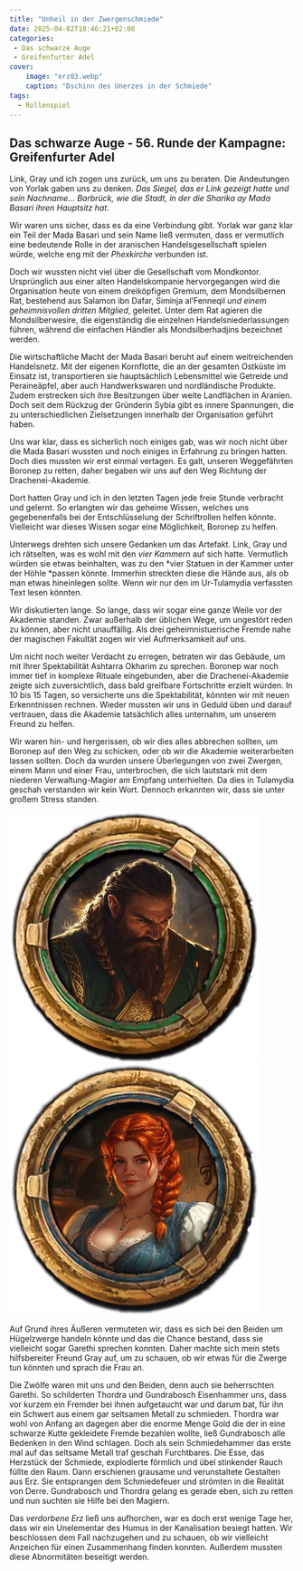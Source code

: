 ```yaml
---
title: "Unheil in der Zwergenschmiede"
date: 2025-04-02T18:46:21+02:00
categories:
 - Das schwarze Auge
 - Greifenfurter Adel
cover:
    image: "erz03.webp"
    caption: "Dschinn des Unerzes in der Schmiede"
tags:
  - Rollenspiel
---
```


## Das schwarze Auge - 56. Runde der Kampagne: Greifenfurter Adel

Link, Gray und ich zogen uns zurück, um uns zu beraten. Die Andeutungen von Yorlak gaben uns zu denken. *Das Siegel, das er Link gezeigt hatte und sein Nachname... Barbrück, wie die Stadt, in der die Sharika ay Mada Basari ihren Hauptsitz hat.*

Wir waren uns sicher, dass es da eine Verbindung gibt. Yorlak war ganz klar ein Teil der Mada Basari und sein Name ließ vermuten, dass er vermutlich eine bedeutende Rolle in der aranischen Handelsgesellschaft spielen würde, welche eng mit der *Phexkirche* verbunden ist.

Doch wir wussten nicht viel über die Gesellschaft vom Mondkontor. Ursprünglich aus einer alten Handelskompanie hervorgegangen wird die Organisation heute von einem dreiköpfigen Gremium, dem Mondsilbernen Rat, bestehend aus Salamon ibn Dafar, Siminja al’Fenneqil *und einem geheimnisvollen dritten Mitglied*, geleitet. Unter dem Rat agieren die Mondsilberwesire, die eigenständig die einzelnen Handelsniederlassungen führen, während die einfachen Händler als Mondsilberhadjins bezeichnet werden.

Die wirtschaftliche Macht der Mada Basari beruht auf einem weitreichenden Handelsnetz. Mit der eigenen Kornflotte, die an der gesamten Ostküste im Einsatz ist, transportieren sie hauptsächlich Lebensmittel wie Getreide und Peraineäpfel, aber auch Handwerkswaren und nordländische Produkte. Zudem erstrecken sich ihre Besitzungen über weite Landflächen in Aranien. Doch seit dem Rückzug der Gründerin Sybia gibt es innere Spannungen, die zu unterschiedlichen Zielsetzungen innerhalb der Organisation geführt haben.

Uns war klar, dass es sicherlich noch einiges gab, was wir noch nicht über die Mada Basari wussten und noch einiges in Erfahrung zu bringen hatten. Doch dies mussten wir erst einmal vertagen. Es galt, unseren Weggefährten Boronep zu retten, daher begaben wir uns auf den Weg Richtung der Drachenei-Akademie.

Dort hatten Gray und ich in den letzten Tagen jede freie Stunde verbracht und gelernt. So erlangten wir das geheime Wissen, welches uns gegebenenfalls bei der Entschlüsselung der Schriftrollen helfen könnte. Vielleicht war dieses Wissen sogar eine Möglichkeit, Boronep zu helfen.

Unterwegs drehten sich unsere Gedanken um das Artefakt. Link, Gray und ich rätselten, was es wohl mit den *vier Kammern* auf sich hatte. Vermutlich würden sie etwas beinhalten, was zu den *vier Statuen in der Kammer unter der Höhle *passen könnte. Immerhin streckten diese die Hände aus, als ob man etwas hineinlegen sollte. Wenn wir nur den im Ur-Tulamydia verfassten Text lesen könnten.

Wir diskutierten lange. So lange, dass wir sogar eine ganze Weile vor der Akademie standen. Zwar außerhalb der üblichen Wege, um ungestört reden zu können, aber nicht unauffällig. Als drei geheimnistuerische Fremde nahe der magischen Fakultät zogen wir viel Aufmerksamkeit auf uns.

Um nicht noch weiter Verdacht zu erregen, betraten wir das Gebäude, um mit Ihrer Spektabilität Ashtarra Okharim zu sprechen. Boronep war noch immer tief in komplexe Rituale eingebunden, aber die Drachenei-Akademie zeigte sich zuversichtlich, dass bald greifbare Fortschritte erzielt würden. In 10 bis 15 Tagen, so versicherte uns die Spektabilität, könnten wir mit neuen Erkenntnissen rechnen. Wieder mussten wir uns in Geduld üben und darauf vertrauen, dass die Akademie tatsächlich alles unternahm, um unserem Freund zu helfen.

Wir waren hin- und hergerissen, ob wir dies alles abbrechen sollten, um Boronep auf den Weg zu schicken, oder ob wir die Akademie weiterarbeiten lassen sollten. Doch da wurden unsere Überlegungen von zwei Zwergen, einem Mann und einer Frau, unterbrochen, die sich lautstark mit dem niederen Verwaltung-Magier am Empfang unterhielten. Da dies in Tulamydia geschah verstanden wir kein Wort. Dennoch erkannten wir, dass sie unter großem Stress standen.

![Gundrabosch Eisenhammer](token_GundraboschEisenhammer.webp) ![Thordra Eisenhammer](token_ThordraEisenhammer.webp)

Auf Grund ihres Äußeren vermuteten wir, dass es sich bei den Beiden um Hügelzwerge handeln könnte und das die Chance bestand, dass sie vielleicht sogar Garethi sprechen konnten. Daher machte sich mein stets hilfsbereiter Freund Gray auf, um zu schauen, ob wir etwas für die Zwerge tun könnten und sprach die Frau an.

Die Zwölfe waren mit uns und den Beiden, denn auch sie beherrschten Garethi. So schilderten Thordra und Gundrabosch Eisenhammer uns, dass vor kurzem ein Fremder bei ihnen aufgetaucht war und darum bat, für ihn ein Schwert aus einem gar seltsamen Metall zu schmieden. Thordra war wohl von Anfang an dagegen aber die enorme Menge Gold die der in eine schwarze Kutte gekleidete Fremde bezahlen wollte, ließ Gundrabosch alle Bedenken in den Wind schlagen. Doch als sein Schmiedehammer das erste mal auf das seltsame Metall traf geschah Furchtbares. Die Esse, das Herzstück der Schmiede, explodierte förmlich und übel stinkender Rauch füllte den Raum. Dann erschienen grausame und verunstaltete Gestalten aus Erz. Sie entsprangen dem Schmiedefeuer und strömten in die Realität von Derre. Gundrabosch und Thordra gelang es gerade eben, sich zu retten und nun suchten sie Hilfe bei den Magiern. 

Das *verdorbene Erz* ließ uns aufhorchen, war es doch erst wenige Tage her, dass wir ein Unelementar des Humus in der Kanalisation besiegt hatten. Wir beschlossen dem Fall nachzugehen und zu schauen, ob wir vielleicht Anzeichen für einen Zusammenhang finden konnten. Außerdem mussten diese Abnormitäten beseitigt werden. 